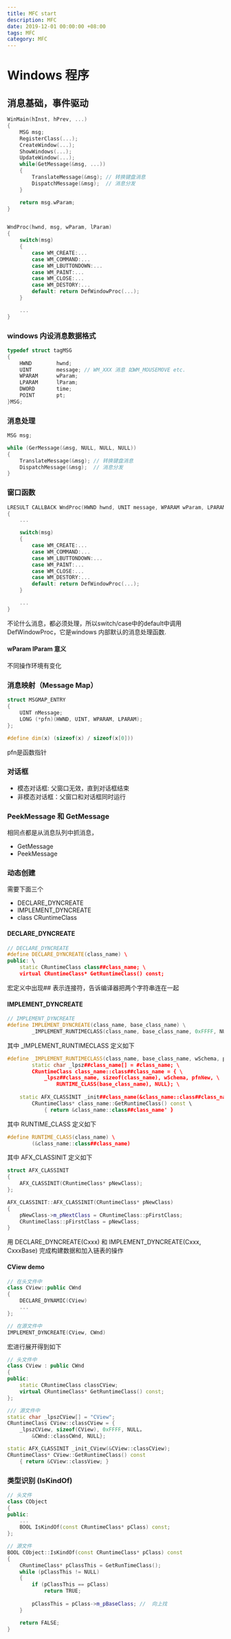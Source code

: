 ```yaml
---
title: MFC start
description: MFC
date: 2019-12-01 00:00:00 +08:00
tags: MFC
category: MFC
---
```

# Windows 程序
## 消息基础，事件驱动

``` C++
WinMain(hInst, hPrev, ...)
{
    MSG msg;
    RegisterClass(...);
    CreateWindow(...);
    ShowWindows(...);
    UpdateWindow(...);
    while(GetMessage(&msg, ...))
    {
        TranslateMessage(&msg); // 转换键盘消息
        DispatchMessage(&msg);  // 消息分发
    }

    return msg.wParam;
}


WndProc(hwnd, msg, wParam, lParam)
{
    switch(msg)
    {
        case WM_CREATE:...
        case WM_COMMAND:...
        case WM_LBUTTONDOWN:...
        case WM_PAINT:...
        case WM_CLOSE:...
        case WM_DESTORY:...
        default: return DefWindowProc(...);
    }

    ...
}
```

### windows 内设消息数据格式
``` C++
typedef struct tagMSG
{
    HWND        hwnd;
    UINT        message; // WM_XXX 消息 如WM_MOUSEMOVE etc.
    WPARAM      wParam;
    LPARAM      lParam;
    DWORD       time;
    POINT       pt;
}MSG;
```

### 消息处理
``` C++
MSG msg;

while (GerMessage(&msg, NULL, NULL, NULL))
{
    TranslateMessage(&msg); // 转换键盘消息
    DispatchMessage(&msg);  // 消息分发
}
```


### 窗口函数
```C++
LRESULT CALLBACK WndProc(HWND hwnd, UNIT message, WPARAM wParam, LPARAM lParam)
{
    ...

    switch(msg)
    {
        case WM_CREATE:...
        case WM_COMMAND:...
        case WM_LBUTTONDOWN:...
        case WM_PAINT:...
        case WM_CLOSE:...
        case WM_DESTORY:...
        default: return DefWindowProc(...);
    }

    ...
}
```
不论什么消息，都必须处理，所以switch/case中的default中调用 DefWindowProc，它是windows 内部默认的消息处理函数.

#### wParam lParam 意义
不同操作环境有变化


### 消息映射（Message Map）

```C++
struct MSGMAP_ENTRY
{
    UINT nMessage;
    LONG (*pfn)(HWND, UINT, WPARAM, LPARAM);
};

#define dim(x) (sizeof(x) / sizeof(x[0]))
```

pfn是函数指针

### 对话框
- 模态对话框: 父窗口无效，直到对话框结束
- 非模态对话框：父窗口和对话框同时运行


### PeekMessage 和 GetMessage
相同点都是从消息队列中抓消息，

- GetMessage
- PeekMessage

### 动态创建

 需要下面三个
- DECLARE_DYNCREATE
- IMPLEMENT_DYNCREATE
- class CRuntimeClass

#### DECLARE_DYNCREATE
``` C++
// DECLARE_DYNCREATE
#define DECLARE_DYNCREATE(class_name) \ 
public: \
    static CRuntimeClass class##class_name; \
    virtual CRuntimeClass* GetRuntimeClass() const;
```

宏定义中出现## 表示连接符，告诉编译器把两个字符串连在一起


#### IMPLEMENT_DYNCREATE

``` C++
// IMPLEMENT_DYNCREATE
#define IMPLEMENT_DYNCREATE(class_name, base_class_name) \
        _IMPLEMENT_RUNTIMECLASS(class_name, base_class_name, 0xFFFF, NULL)
```

其中 _IMPLEMENT_RUNTIMECLASS 定义如下

``` C++
#define _IMPLEMENT_RUNTIMECLASS(class_name, base_class_name, wSchema, pFnNew) \ 
        static char _lpsz##class_name[] = #class_name; \
        CRuntimeClass class_name::class##class_name = { \
            _lpsz##class_name, sizeof(class_name), wSchema, pfnNew, \
                RUNTIME_CLASS(base_class_name), NULL}; \
    
    static AFX_CLASSINIT _init##class_name(&class_name::class##class_name); \ 
        CRuntimeClass* class_name::GetRuntimeClass() const \
            { return &class_name::class##class_name' } 
```

其中 RUNTIME_CLASS 定义如下
``` C++
#define RUNTIME_CLASS(class_name) \ 
        (&class_name::class##class_name)
```

其中 AFX_CLASSINIT 定义如下
``` C++
struct AFX_CLASSINIT
{ 
    AFX_CLASSINIT(CRuntimeClass* pNewClass); 
};

AFX_CLASSINIT::AFX_CLASSINIT(CRuntimeClass* pNewClass)
{
    pNewClass->m_pNextClass = CRuntimeClass::pFirstClass;
    CRuntimeClass::pFirstClass = pNewClass;
}
```

用 DECLARE_DYNCREATE(Cxxx) 和 IMPLEMENT_DYNCREATE(Cxxx, CxxxBase) 完成构建数据和加入链表的操作

#### CView demo
``` C++
// 在头文件中 
class CView::public CWnd
{
    DECLARE_DYNAMIC(CView)
    ...
};

// 在源文件中
IMPLEMENT_DYNCREATE(CView, CWnd)
```

宏进行展开得到如下
``` C++
// 头文件中
class CView : public CWnd
{
public:
    static CRuntimeClass classCView;
    virtual CRuntimeClass* GetRuntimeClass() const;
};

/// 源文件中
static char _lpszCView[] = "CView";
CRuntimeClass CView::classCView = {
    _lpszCView, sizeof(CView), 0xFFFF, NULL，
        &CWnd::classCWnd, NULL};

static AFX_CLASSINIT _init_CView(&CView::classCView);
CRuntimeClass* CView::GetRuntimeClass() const
    { return &CView::classView; }
```

### 类型识别 (IsKindOf)
```C++
// 头文件
class CObject
{
public:
    ...
    BOOL IsKindOf(const CRuntimeClass* pClass) const;
};

// 源文件
BOOL CObject::IsKindOf(const CRuntimeClass* pClass) const
{
    CRuntimeClass* pClassThis = GetRunTimeClass();
    while (pClassThis != NULL)
    {
        if (pClassThis == pClass)
            return TRUE;
        
        pClassThis = pClass->m_pBaseClass; //  向上找
    }

    return FALSE;
}
```
